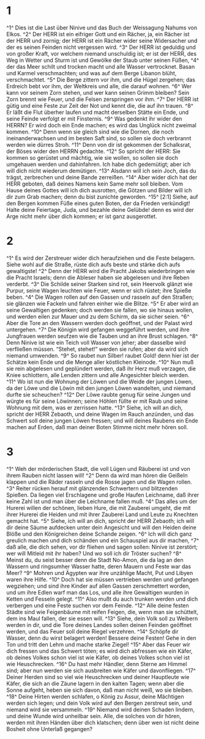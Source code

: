 # 1 
^1^ Dies ist die Last über Ninive und das Buch der Weissagung Nahums von Elkos. ^2^ Der HERR ist ein eifriger Gott und ein Rächer, ja, ein Rächer ist der HERR und zornig; der HERR ist ein Rächer wider seine Widersacher und der es seinen Feinden nicht vergessen wird. ^3^ Der HERR ist geduldig und von großer Kraft, vor welchem niemand unschuldig ist; er ist der HERR, des Weg in Wetter und Sturm ist und Gewölke der Staub unter seinen Füßen, ^4^ der das Meer schilt und trocken macht und alle Wasser vertrocknet. Basan und Karmel verschmachten; und was auf dem Berge Libanon blüht, verschmachtet. ^5^ Die Berge zittern vor ihm, und die Hügel zergehen; das Erdreich bebt vor ihm, der Weltkreis und alle, die darauf wohnen. ^6^ Wer kann vor seinem Zorn stehen, und wer kann seinen Grimm bleiben? Sein Zorn brennt wie Feuer, und die Felsen zerspringen vor ihm. ^7^ Der HERR ist gütig und eine Feste zur Zeit der Not und kennt die, die auf ihn trauen. ^8^ Er läßt die Flut überher laufen und macht derselben Stätte ein Ende, und seine Feinde verfolgt er mit Finsternis. ^9^ Was gedenkt ihr wider den HERRN? Er wird doch ein Ende machen; es wird das Unglück nicht zweimal kommen. ^10^ Denn wenn sie gleich sind wie die Dornen, die noch ineinanderwachsen und im besten Saft sind, so sollen sie doch verbrannt werden wie dürres Stroh. ^11^ Denn von dir ist gekommen der Schalksrat, der Böses wider den HERRN gedachte. ^12^ So spricht der HERR: Sie kommen so gerüstet und mächtig, wie sie wollen, so sollen sie doch umgehauen werden und dahinfahren. Ich habe dich gedemütigt; aber ich will dich nicht wiederum demütigen. ^13^ Alsdann will ich sein Joch, das du trägst, zerbrechen und deine Bande zerreißen. ^14^ Aber wider dich hat der HERR geboten, daß deines Namens kein Same mehr soll bleiben. Vom Hause deines Gottes will ich dich ausrotten, die Götzen und Bilder will ich dir zum Grab machen; denn du bist zunichte geworden. ^15^ [2:1] Siehe, auf den Bergen kommen Füße eines guten Boten, der da Frieden verkündigt! Halte deine Feiertage, Juda, und bezahle deine Gelübde! denn es wird der Arge nicht mehr über dich kommen; er ist ganz ausgerottet. 

# 2 
^1^ Es wird der Zerstreuer wider dich heraufziehen und die Feste belagern. Siehe wohl auf die Straße, rüste dich aufs beste und stärke dich aufs gewaltigste! ^2^ Denn der HERR wird die Pracht Jakobs wiederbringen wie die Pracht Israels; denn die Ableser haben sie abgelesen und ihre Reben verderbt. ^3^ Die Schilde seiner Starken sind rot, sein Heervolk glänzt wie Purpur, seine Wagen leuchten wie Feuer, wenn er sich rüstet; ihre Spieße beben. ^4^ Die Wagen rollen auf den Gassen und rasseln auf den Straßen; sie glänzen wie Fackeln und fahren einher wie die Blitze. ^5^ Er aber wird an seine Gewaltigen gedenken; doch werden sie fallen, wo sie hinaus wollen, und werden eilen zur Mauer und zu dem Schirm, da sie sicher seien. ^6^ Aber die Tore an den Wassern werden doch geöffnet, und der Palast wird untergehen. ^7^ Die Königin wird gefangen weggeführt werden, und ihre Jungfrauen werden seufzen wie die Tauben und an ihre Brust schlagen. ^8^ Denn Ninive ist wie ein Teich voll Wasser von jeher; aber dasselbe wird verfließen müssen. “Stehet, stehet!” werden sie rufen; aber da wird sich niemand umwenden. ^9^ So raubet nun Silber! raubet Gold! denn hier ist der Schätze kein Ende und die Menge aller köstlichen Kleinode. ^10^ Nun muß sie rein abgelesen und geplündert werden, daß ihr Herz muß verzagen, die Kniee schlottern, alle Lenden zittern und alle Angesichter bleich werden. ^11^ Wo ist nun die Wohnung der Löwen und die Weide der jungen Löwen, da der Löwe und die Löwin mit den jungen Löwen wandelten, und niemand durfte sie scheuchen? ^12^ Der Löwe raubte genug für seine Jungen und würgte es für seine Löwinnen; seine Höhlen füllte er mit Raub und seine Wohnung mit dem, was er zerrissen hatte. ^13^ Siehe, ich will an dich, spricht der HERR Zebaoth, und deine Wagen im Rauch anzünden, und das Schwert soll deine jungen Löwen fressen; und will deines Raubens ein Ende machen auf Erden, daß man deiner Boten Stimme nicht mehr hören soll. 

# 3 
^1^ Weh der mörderischen Stadt, die voll Lügen und Räuberei ist und von ihrem Rauben nicht lassen will! ^2^ Denn da wird man hören die Geißeln klappen und die Räder rasseln und die Rosse jagen und die Wagen rollen. ^3^ Reiter rücken herauf mit glänzenden Schwertern und blitzenden Spießen. Da liegen viel Erschlagene und große Haufen Leichname, daß ihrer keine Zahl ist und man über die Leichname fallen muß. ^4^ Das alles um der Hurerei willen der schönen, lieben Hure, die mit Zauberei umgeht, die mit ihrer Hurerei die Heiden und mit ihrer Zauberei Land und Leute zu Knechten gemacht hat. ^5^ Siehe, ich will an dich, spricht der HERR Zebaoth; ich will dir deine Säume aufdecken unter dein Angesicht und will den Heiden deine Blöße und den Königreichen deine Schande zeigen. ^6^ Ich will dich ganz greulich machen und dich schänden und ein Schauspiel aus dir machen, ^7^ daß alle, die dich sehen, vor dir fliehen und sagen sollen: Ninive ist zerstört; wer will Mitleid mit ihr haben? Und wo soll ich dir Tröster suchen? ^8^ Meinst du, du seist besser denn die Stadt No-Amon, die da lag an den Wassern und ringsumher Wasser hatte, deren Mauern und Feste war das Meer? ^9^ Mohren und Ägypten war ihre unzählige Macht, Put und Libyen waren ihre Hilfe. ^10^ Doch hat sie müssen vertrieben werden und gefangen wegziehen; und sind ihre Kinder auf allen Gassen zerschmettert worden, und um ihre Edlen warf man das Los, und alle ihre Gewaltigen wurden in Ketten und Fesseln gelegt. ^11^ Also mußt du auch trunken werden und dich verbergen und eine Feste suchen vor dem Feinde. ^12^ Alle deine festen Städte sind wie Feigenbäume mit reifen Feigen, die, wenn man sie schüttelt, dem ins Maul fallen, der sie essen will. ^13^ Siehe, dein Volk soll zu Weibern werden in dir, und die Tore deines Landes sollen deinen Feinden geöffnet werden, und das Feuer soll deine Riegel verzehren. ^14^ Schöpfe dir Wasser, denn du wirst belagert werden! Bessere deine Festen! Gehe in den Ton und tritt den Lehm und mache starke Ziegel! ^15^ Aber das Feuer wir dich fressen und das Schwert töten; es wird dich abfressen wie ein Käfer, ob deines Volkes schon viel ist wie Käfer, ob deines Volkes schon viel ist wie Heuschrecken. ^16^ Du hast mehr Händler, denn Sterne am Himmel sind; aber nun werden sie sich ausbreiten wie Käfer und davonfliegen. ^17^ Deiner Herden sind so viel wie Heuschrecken und deiner Hauptleute wie Käfer, die sich an die Zäune lagern in den kalten Tagen; wenn aber die Sonne aufgeht, heben sie sich davon, daß man nicht weiß, wo sie bleiben. ^18^ Deine Hirten werden schlafen, o König zu Assur, deine Mächtigen werden sich legen; und dein Volk wird auf den Bergen zerstreut sein, und niemand wird sie versammeln. ^19^ Niemand wird deinen Schaden lindern, und deine Wunde wird unheilbar sein. Alle, die solches von dir hören, werden mit ihren Händen über dich klatschen; denn über wen ist nicht deine Bosheit ohne Unterlaß gegangen? 